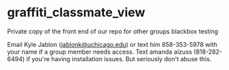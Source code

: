 # graffiti_classmate_view
Private copy of the front end of our repo for other groups blackbox testing


Email Kyle Jablon (jablonk@uchicago.edu) or text him 858-353-5978 with your name if a group member needs access.
Text amanda aizuss (818-282-6494) if you're having installation issues. But seriously don't abuse this.
